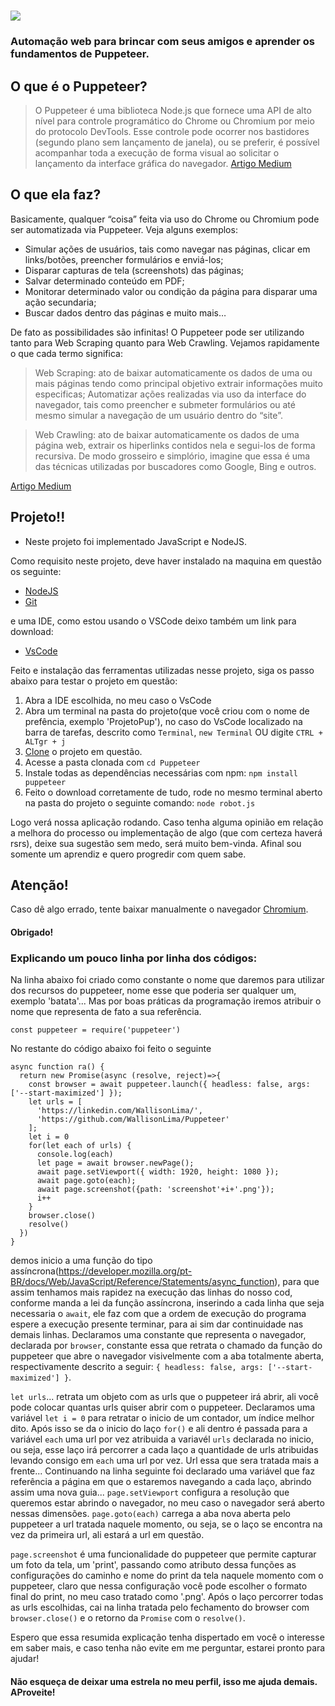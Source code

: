 # [![](https://user-images.githubusercontent.com/10379601/29446482-04f7036a-841f-11e7-9872-91d1fc2ea683.png)](https://pptr.dev/)
### Automação web para brincar com seus amigos e aprender os fundamentos de Puppeteer.

## O que é o Puppeteer?

  > O Puppeteer é uma biblioteca Node.js que fornece uma API de alto nível para controle programático do Chrome ou Chromium por meio do protocolo DevTools. Esse       controle pode ocorrer nos bastidores (segundo plano sem lançamento de janela), ou se preferir, é possível acompanhar toda a execução de forma visual ao           solicitar o lançamento da interface gráfica do navegador. [Artigo Medium](https://bityli.com/l70dc)                        


## O que ela faz?

  Basicamente, qualquer “coisa” feita via uso do Chrome ou Chromium pode ser automatizada via Puppeteer. Veja alguns exemplos:
  * Simular ações de usuários, tais como navegar nas páginas, clicar em links/botões, preencher formulários e enviá-los;
  * Disparar capturas de tela (screenshots) das páginas;
  * Salvar determinado conteúdo em PDF;
  * Monitorar determinado valor ou condição da página para disparar uma ação secundaria;
  * Buscar dados dentro das páginas e muito mais…
  
  De fato as possibilidades são infinitas! O Puppeteer pode ser utilizando tanto para Web Scraping quanto para Web Crawling. Vejamos rapidamente o que cada termo   significa:
  
  >  Web Scraping: ato de baixar automaticamente os dados de uma ou mais páginas tendo como principal objetivo extrair informações muito especificas; Automatizar   ações realizadas via uso da interface do navegador, tais como preencher e submeter formulários ou até mesmo simular a navegação de um usuário dentro do “site”.
    
  >  Web Crawling: ato de baixar automaticamente os dados de uma página web, extrair os hiperlinks contidos nela e segui-los de forma recursiva. De modo grosseiro e simplório, imagine que essa é uma das técnicas utilizadas por buscadores como Google, Bing e outros. 
  
  [Artigo Medium](https://bityli.com/l70dc)




## Projeto!!


* Neste projeto foi implementado JavaScript e NodeJS.

Como requisito neste projeto, deve haver instalado na maquina em questão os seguinte:

* [NodeJS](https://nodejs.org/en/)
* [Git](https://git-scm.com/downloads)

e uma IDE, como estou usando o VSCode deixo também um link para download:

* [VsCode](https://code.visualstudio.com/)

Feito e instalação das ferramentas utilizadas nesse projeto, siga os passo abaixo para testar o projeto em questão:

1. Abra a IDE escolhida, no meu caso o VsCode
2. Abra um terminal na pasta do projeto(que você criou com o nome de prefência, exemplo 'ProjetoPup'), no caso do VsCode localizado na barra de tarefas, descrito como `Terminal`, `new Terminal` OU digite `CTRL + ALTgr + j`
3. [Clone](https://docs.github.com/pt/github/creating-cloning-and-archiving-repositories/cloning-a-repository#:~:text=10%2C%20done.-,Clonar%20um%20reposit%C3%B3rio%20no%20GitHub%20Desktop,Desktop%20para%20concluir%20o%20clone.) o projeto em questão.
4. Acesse a pasta clonada com `cd Puppeteer`
5. Instale todas as dependências necessárias com npm: `npm install puppeteer`
6. Feito o download corretamente de tudo, rode no mesmo terminal aberto na pasta do projeto o seguinte comando: `node robot.js`

Logo verá nossa aplicação rodando. Caso tenha alguma opinião em relação a melhora do processo ou implementação de algo (que com certeza haverá rsrs), deixe sua sugestão sem medo, será muito bem-vinda. Afinal sou somente um aprendiz e quero progredir com quem sabe. 



## Atenção!
Caso dê algo errado, tente baixar manualmente o navegador [Chromium](https://www.techtudo.com.br/listas/2021/03/o-que-e-chromium-entenda-o-projeto-em-que-o-chrome-e-baseado.ghtml).


#### Obrigado!



### Explicando um pouco linha por linha dos códigos:

Na linha abaixo foi criado como constante o nome que daremos para utilizar dos recursos do puppeteer, nome esse que poderia ser qualquer um, exemplo 'batata'... Mas por boas práticas da programação iremos atribuir o nome que representa de fato a sua referência.

    const puppeteer = require('puppeteer')

No restante do código abaixo foi feito o seguinte

    async function ra() {
      return new Promise(async (resolve, reject)=>{
        const browser = await puppeteer.launch({ headless: false, args: ['--start-maximized'] });
        let urls = [
          'https://linkedin.com/WallisonLima/',
          'https://github.com/WallisonLima/Puppeteer'
        ];
        let i = 0
        for(let each of urls) {
          console.log(each)
          let page = await browser.newPage();
          await page.setViewport({ width: 1920, height: 1080 });
          await page.goto(each);
          await page.screenshot({path: 'screenshot'+i+'.png'});
          i++
        }
        browser.close()
        resolve()
      })
    }


demos inicio a uma função do tipo assíncrona(https://developer.mozilla.org/pt-BR/docs/Web/JavaScript/Reference/Statements/async_function), para que assim tenhamos mais rapidez na execução das linhas do nosso cod, conforme manda a lei da função assíncrona, inserindo a cada linha que seja necessaria o `await`, ele faz com que a ordem de execução do programa espere a execução presente terminar, para ai sim dar continuidade nas demais linhas.
Declaramos uma constante que representa o navegador, declarada por `browser`, constante essa que retrata o chamado da função do puppeteer que abre o navegador visivelmente com a aba totalmente aberta, respectivamente descrito a seguir: `{ headless: false, args: ['--start-maximized'] }`.

`let urls`... retrata um objeto com as urls que o puppeteer irá abrir, ali você pode colocar quantas urls quiser abrir com o puppeteer. Declaramos uma variável `let i = 0` para retratar o inicio de um contador, um índice melhor dito. 
Após isso se da o inicio do laço `for()` e ali dentro é passada para a variável `each` uma url por vez atribuida a variavél `urls` declarada no inicio, ou seja, esse laço irá percorrer a cada laço a quantidade de urls atribuidas levando consigo em `each` uma url por vez.
Url essa que sera tratada mais a frente... Continuando na linha seguinte foi declarado uma variável que faz referência a página em que o estaremos navegando a cada laço, abrindo assim uma nova guia... `page.setViewport` configura a resolução que queremos estar abrindo o navegador, no meu caso o navegador será aberto nessas dimensões.
`page.goto(each)` carrega a aba nova aberta pelo puppeteer a url tratada naquele momento, ou seja, se o laço se encontra na vez da primeira url, ali estará a url em questão.


`page.screenshot` é uma funcionalidade do puppeteer que permite capturar um foto da tela, um 'print', passando como atributo dessa funções as configurações do caminho e nome do print da tela naquele momento com o puppeteer, claro que nessa configuração você pode escolher o formato final do print, no meu caso tratado como '.png'.
Após o laço percorrer todas as urls escolhidas, cai na linha tratada pelo fechamento do browser com `browser.close()` e o retorno da `Promise` com o `resolve()`.

Espero que essa resumida explicação tenha dispertado em você o interesse em saber mais, e caso tenha não evite em me perguntar, estarei pronto para ajudar!


#### Não esqueça de deixar uma estrela no meu perfil, isso me ajuda demais. AProveite!


